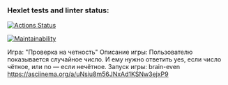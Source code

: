 ### Hexlet tests and linter status:
[![Actions Status](https://github.com/SuperKanat/frontend-project-44/workflows/hexlet-check/badge.svg)](https://github.com/SuperKanat/frontend-project-44/actions)

[![Maintainability](https://api.codeclimate.com/v1/badges/ae8b435447f24a9052fe/maintainability)](https://codeclimate.com/github/SuperKanat/frontend-project-44/maintainability)

Игра: "Проверка на четность"
Описание игры: Пользователю показывается случайное число. И ему нужно ответить yes, если число чётное, или no — если нечётное.
Запуск игры: brain-even
https://asciinema.org/a/uNsiu8m56JNxAd1KSNw3ejxP9